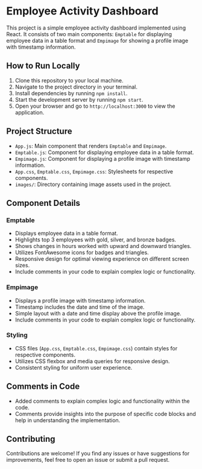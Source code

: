 # Employee Activity Dashboard

This project is a simple employee activity dashboard implemented using React. It consists of two main components: `Emptable` for displaying employee data in a table format and `Empimage` for showing a profile image with timestamp information.

## How to Run Locally

1. Clone this repository to your local machine.
2. Navigate to the project directory in your terminal.
3. Install dependencies by running `npm install`.
4. Start the development server by running `npm start`.
5. Open your browser and go to `http://localhost:3000` to view the application.

## Project Structure

- `App.js`: Main component that renders `Emptable` and `Empimage`.
- `Emptable.js`: Component for displaying employee data in a table format.
- `Empimage.js`: Component for displaying a profile image with timestamp information.
- `App.css`, `Emptable.css`, `Empimage.css`: Stylesheets for respective components.
- `images/`: Directory containing image assets used in the project.

## Component Details

### Emptable

- Displays employee data in a table format.
- Highlights top 3 employees with gold, silver, and bronze badges.
- Shows changes in hours worked with upward and downward triangles.
- Utilizes FontAwesome icons for badges and triangles.
- Responsive design for optimal viewing experience on different screen sizes.
- Include comments in your code to explain complex logic or functionality.

### Empimage

- Displays a profile image with timestamp information.
- Timestamp includes the date and time of the image.
- Simple layout with a date and time display above the profile image.
- Include comments in your code to explain complex logic or functionality.

### Styling

- CSS files (`App.css`, `Emptable.css`, `Empimage.css`) contain styles for respective components.
- Utilizes CSS flexbox and media queries for responsive design.
- Consistent styling for uniform user experience.

## Comments in Code

- Added comments to explain complex logic and functionality within the code.
- Comments provide insights into the purpose of specific code blocks and help in understanding the implementation.

## Contributing

Contributions are welcome! If you find any issues or have suggestions for improvements, feel free to open an issue or submit a pull request.
